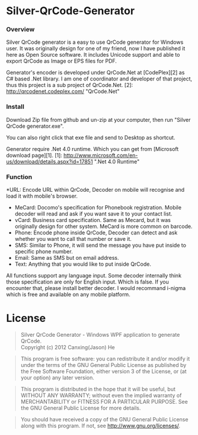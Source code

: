 Silver-QrCode-Generator
=======================

### Overview
Silver QrCode generator is a easy to use QrCode generator for Windows user. It was originally design for one of my friend, now I have published it here as Open Source software. It includes Unicode support and able to export QrCode as Image or EPS files for PDF. 

Generator's encoder is developed under QrCode.Net at [CodePlex][2] as C# based .Net library. I am one of coordinator and developer of that project, thus this project is a sub project of QrCode.Net. 
[2]: http://qrcodenet.codeplex.com/ "QrCode.Net"

### Install
Download Zip file from github and un-zip at your computer, then run "Silver QrCode generator.exe".

You can also right click that exe file and send to Desktop as shortcut. 

Generator require .Net 4.0 runtime. Which you can get from [Microsoft download page][1].
[1]: http://www.microsoft.com/en-us/download/details.aspx?id=17851 ".Net 4.0 Runtime"

### Function
*URL: Encode URL within QrCode, Decoder on mobile will recognise and load it with mobile's browser.

* MeCard: Docomo's specification for Phonebook registration. Mobile decoder will read and ask if you want save it to your contact list.
* vCard: Business card specification. Same as Mecard, but it was originally design for other system. MeCard is more common on barcode.
* Phone: Encode phone inside QrCode, Decoder can detect and ask whether you want to call that number or save it.
* SMS: Similar to Phone, it will send the message you have put inside to specific phone number.
* Email: Same as SMS but on email address.
* Text: Anything that you would like to put inside QrCode.

All functions support any language input. Some decoder internally think those specification are only for English input. Which is false. If you encounter that, please install better decoder. I would recommand i-nigma which is free and available on any mobile platform.




# License

>Silver QrCode Generator - Windows WPF application to generate QrCode.    
>Copyright (c) 2012 Canxing(Jason) He

>This program is free software: you can redistribute it and/or modify
>it under the terms of the GNU General Public License as published by
>the Free Software Foundation, either version 3 of the License, or
>(at your option) any later version.

>This program is distributed in the hope that it will be useful,
>but WITHOUT ANY WARRANTY; without even the implied warranty of
>MERCHANTABILITY or FITNESS FOR A PARTICULAR PURPOSE.  See the
>GNU General Public License for more details.

>You should have received a copy of the GNU General Public License
>along with this program.  If not, see <http://www.gnu.org/licenses/>.